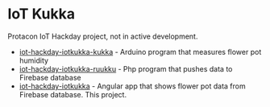 # IoT Kukka
Protacon IoT Hackday project, not in active development.

* [iot-hackday-iotkukka-kukka](https://github.com/protacon/iot-hackday-iotkukka-kukka) - Arduino program that measures flower pot humidity
* [iot-hackday-iotkukka-ruukku](https://github.com/protacon/iot-hackday-iotkukka-ruukku) - Php program that pushes data to Firebase database
* [iot-hackday-iotkukka](https://github.com/protacon/iot-hackday-iotkukka) - Angular app that shows flower pot data from Firebase database. This project.
